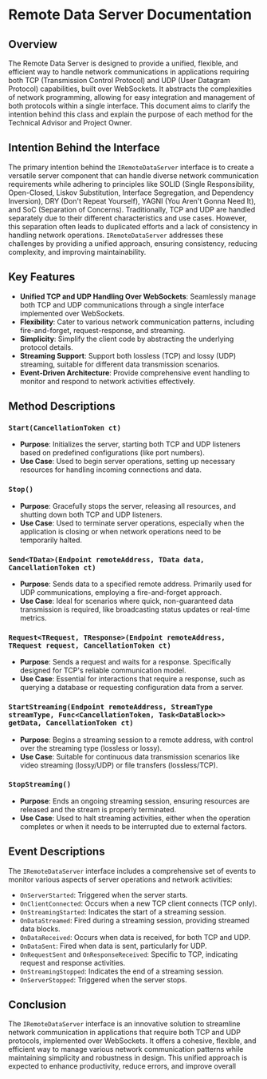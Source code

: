# Remote Data Server Documentation

## Overview

The Remote Data Server is designed to provide a unified, flexible, and efficient way to handle network communications in applications requiring both TCP (Transmission Control Protocol) and UDP (User Datagram Protocol) capabilities, built over WebSockets. It abstracts the complexities of network programming, allowing for easy integration and management of both protocols within a single interface. This document aims to clarify the intention behind this class and explain the purpose of each method for the Technical Advisor and Project Owner.

## Intention Behind the Interface

The primary intention behind the `IRemoteDataServer` interface is to create a versatile server component that can handle diverse network communication requirements while adhering to principles like SOLID (Single Responsibility, Open-Closed, Liskov Substitution, Interface Segregation, and Dependency Inversion), DRY (Don't Repeat Yourself), YAGNI (You Aren't Gonna Need It), and SoC (Separation of Concerns). Traditionally, TCP and UDP are handled separately due to their different characteristics and use cases. However, this separation often leads to duplicated efforts and a lack of consistency in handling network operations. `IRemoteDataServer` addresses these challenges by providing a unified approach, ensuring consistency, reducing complexity, and improving maintainability.

## Key Features

- **Unified TCP and UDP Handling Over WebSockets**: Seamlessly manage both TCP and UDP communications through a single interface implemented over WebSockets.
- **Flexibility**: Cater to various network communication patterns, including fire-and-forget, request-response, and streaming.
- **Simplicity**: Simplify the client code by abstracting the underlying protocol details.
- **Streaming Support**: Support both lossless (TCP) and lossy (UDP) streaming, suitable for different data transmission scenarios.
- **Event-Driven Architecture**: Provide comprehensive event handling to monitor and respond to network activities effectively.

## Method Descriptions

### `Start(CancellationToken ct)`

- **Purpose**: Initializes the server, starting both TCP and UDP listeners based on predefined configurations (like port numbers).
- **Use Case**: Used to begin server operations, setting up necessary resources for handling incoming connections and data.

### `Stop()`

- **Purpose**: Gracefully stops the server, releasing all resources, and shutting down both TCP and UDP listeners.
- **Use Case**: Used to terminate server operations, especially when the application is closing or when network operations need to be temporarily halted.

### `Send<TData>(Endpoint remoteAddress, TData data, CancellationToken ct)`

- **Purpose**: Sends data to a specified remote address. Primarily used for UDP communications, employing a fire-and-forget approach.
- **Use Case**: Ideal for scenarios where quick, non-guaranteed data transmission is required, like broadcasting status updates or real-time metrics.

### `Request<TRequest, TResponse>(Endpoint remoteAddress, TRequest request, CancellationToken ct)`

- **Purpose**: Sends a request and waits for a response. Specifically designed for TCP's reliable communication model.
- **Use Case**: Essential for interactions that require a response, such as querying a database or requesting configuration data from a server.

### `StartStreaming(Endpoint remoteAddress, StreamType streamType, Func<CancellationToken, Task<DataBlock>> getData, CancellationToken ct)`

- **Purpose**: Begins a streaming session to a remote address, with control over the streaming type (lossless or lossy).
- **Use Case**: Suitable for continuous data transmission scenarios like video streaming (lossy/UDP) or file transfers (lossless/TCP).

### `StopStreaming()`

- **Purpose**: Ends an ongoing streaming session, ensuring resources are released and the stream is properly terminated.
- **Use Case**: Used to halt streaming activities, either when the operation completes or when it needs to be interrupted due to external factors.

## Event Descriptions

The `IRemoteDataServer` interface includes a comprehensive set of events to monitor various aspects of server operations and network activities:

- `OnServerStarted`: Triggered when the server starts.
- `OnClientConnected`: Occurs when a new TCP client connects (TCP only).
- `OnStreamingStarted`: Indicates the start of a streaming session.
- `OnDataStreamed`: Fired during a streaming session, providing streamed data blocks.
- `OnDataReceived`: Occurs when data is received, for both TCP and UDP.
- `OnDataSent`: Fired when data is sent, particularly for UDP.
- `OnRequestSent` and `OnResponseReceived`: Specific to TCP, indicating request and response activities.
- `OnStreamingStopped`: Indicates the end of a streaming session.
- `OnServerStopped`: Triggered when the server stops.

## Conclusion

The `IRemoteDataServer` interface is an innovative solution to streamline network communication in applications that require both TCP and UDP protocols, implemented over WebSockets. It offers a cohesive, flexible, and efficient way to manage various network communication patterns while maintaining simplicity and robustness in design. This unified approach is expected to enhance productivity, reduce errors, and improve overall